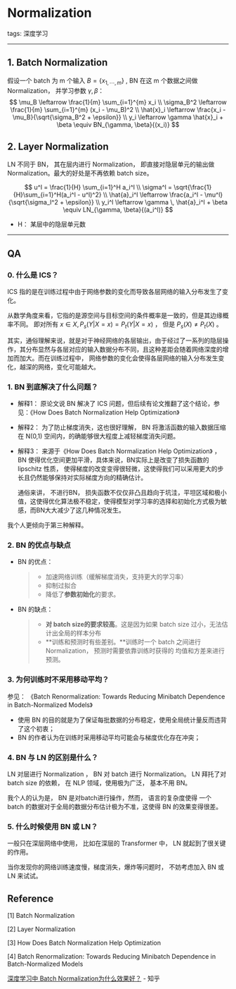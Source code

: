 # Normalization

tags: 深度学习

---



## 1. Batch Normalization

假设一个 batch 为 m 个输入 $B = \{x_{1, \cdots, m}\}$ , BN 在这 m 个数据之间做Normalization， 并学习参数 $\gamma , \beta$：
$$
\mu_B \leftarrow \frac{1}{m} \sum_{i=1}^{m} x_i    \\
\sigma_B^2 \leftarrow \frac{1}{m} \sum_{i=1}^{m} (x_i - \mu_B)^2  \\
\hat{x}_i  \leftarrow \frac{x_i - \mu_B}{\sqrt{\sigma_B^2 + \epsilon}} \\
y_i \leftarrow \gamma \hat{x}_i + \beta \equiv BN_{\gamma, \beta}{(x_i)}
$$

## 2. Layer Normalization

LN 不同于 BN， 其在层内进行 Normalization， 即直接对隐层单元的输出做 Normalization。最大的好处是不再依赖 batch size。 


$$
u^l = \frac{1}{H} \sum_{i=1}^H a_i^l \\
\sigma^l = \sqrt{\frac{1}{H}\sum_{i=1}^H(a_i^l - u^l)^2} \\
\hat{a}_i^l  \leftarrow \frac{a_i^l - \mu^l}{\sqrt{\sigma_l^2 + \epsilon}} \\
y_i^l \leftarrow \gamma \, \hat{a}_i^l + \beta \equiv LN_{\gamma, \beta}{(a_i^l)}
$$

- H： 某层中的隐层单元数



---

## QA

### 0. 什么是 ICS？

ICS 指的是在训练过程中由于网络参数的变化而导致各层网络的输入分布发生了变化。

从数学角度来看，它指的是源空间与目标空间的条件概率是一致的，但是其边缘概率不同。 即对所有 $x \in X, P_s(Y|X=x) = P_t(Y|X=x)$ ， 但是 $P_s(X) \neq P_t(X)$ 。

其实，通俗理解来说，就是对于神经网络的各层输出，由于经过了一系列的隐层操作，其分布显然与各层对应的输入数据分布不同，且这种差距会随着网络深度的增加而加大。而在训练过程中， 网络参数的变化会使得各层网络的输入分布发生变化，越深的网络，变化可能越大。

### 1. BN 到底解决了什么问题？

- 解释1： 原论文说 BN 解决了 ICS 问题，但后续有论文推翻了这个结论，参见：《How Does Batch Normalization Help Optimization》

- 解释2： 为了防止梯度消失，这也很好理解， BN 将激活函数的输入数据压缩在 N(0,1) 空间内，的确能够很大程度上减轻梯度消失问题。

- 解释3： 来源于《How Does Batch Normalization Help Optimization》 ， BN 使得优化空间更加平滑，具体来说，BN实际上是改变了损失函数的 lipschitz 性质， 使得梯度的改变变得很轻微，这使得我们可以采用更大的步长且仍然能够保持对实际梯度方向的精确估计。

  通俗来讲， 不进行BN， 损失函数不仅仅非凸且趋向于坑洼，平坦区域和极小值，这使得优化算法极不稳定，使得模型对学习率的选择和初始化方式极为敏感，而BN大大减少了这几种情况发生。

我个人更倾向于第三种解释。

### 2. BN 的优点与缺点

- BN 的优点：

  > - 加速网络训练（缓解梯度消失，支持更大的学习率）
  > - 抑制过拟合
  > - 降低了**参数初始化**的要求。

- BN 的缺点：

  > - **对 batch size的要求较高**。这是因为如果 batch size 过小，无法估计出全局的样本分布
  > - **训练和预测时有些差别。**训练时一个 batch 之间进行 Normalization， 预测时需要依靠训练时获得的 均值和方差来进行预测。

### 3. 为何训练时不采用移动平均？

参见： 《Batch Renormalization: Towards Reducing Minibatch Dependence in Batch-Normalized Models》

- 使用 BN 的目的就是为了保证每批数据的分布稳定，使用全局统计量反而违背了这个初衷；
- BN 的作者认为在训练时采用移动平均可能会与梯度优化存在冲突；

### 4. BN 与 LN 的区别是什么？

LN 对层进行 Normalization ， BN 对 batch 进行 Normalization。 LN 拜托了对 batch size 的依赖， 在 NLP 领域，使用极为广泛， 基本不用 BN。 

我个人的认为是， BN 是对batch进行操作，然而， 语言的复杂度使得 一个 batch 的数据对于全局的数据分布估计极为不准，这使得 BN 的效果变得很差。

### 5. 什么时候使用 BN 或 LN？

一般只在深层网络中使用， 比如在深层的 Transformer 中， LN 就起到了很关键的作用。 

当你发现你的网络训练速度慢，梯度消失，爆炸等问题时， 不妨考虑加入 BN 或 LN 来试试。



## Reference

[1] Batch Normalization

[2] Layer Normalization

[3] How Does Batch Normalization Help Optimization

[4]  Batch Renormalization: Towards Reducing Minibatch Dependence in Batch-Normalized Models

[深度学习中 Batch Normalization为什么效果好？](https://www.zhihu.com/question/38102762/answer/85238569) - 知乎 